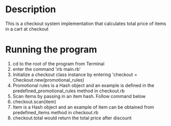 # Description
This is a checkout system implementation that calculates total price of items in a cart at checkout

# Running the program
1. cd to the root of the program from Terminal 
2. enter the command 'irb main.rb'
3. Initialize a checkout class instance by entering 'checkout = Checkout.new(promotional_rules)
4. Promotional rules is a Hash object and an example is defined in the predefined_promotional_rules method in checkout.rb
5. Scan items by passing in an item hash. Follow command below
6. checkout.scan(item)
7. Item is a Hash object and an example of item can be obtained from predefined_items method in checkout.rb
8. checkout.total would return the total price after discount
